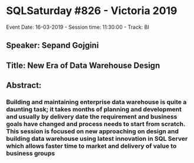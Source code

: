 # SQLSaturday #826 - Victoria 2019
Event Date: 16-03-2019 - Session time: 11:30:00 - Track: BI
## Speaker: Sepand Gojgini
## Title: New Era of Data Warehouse Design
## Abstract:
### Building and maintaining enterprise data warehouse is quite a daunting task; it takes months of planning and development and usually by delivery date the requirement and business goals have changed and process needs to start from scratch. This session is focused on new approaching on design and building data warehouse using latest innovation in SQL Server which allows faster time to market and delivery of value to business groups
